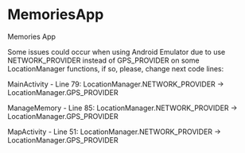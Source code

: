 # MemoriesApp
Memories App

Some issues could occur when using Android Emulator due to use NETWORK_PROVIDER instead of GPS_PROVIDER on some LocationManager functions, if so, please, change next code lines:

MainActivity - Line 79: LocationManager.NETWORK_PROVIDER -> LocationManager.GPS_PROVIDER

ManageMemory - Line 85: LocationManager.NETWORK_PROVIDER -> LocationManager.GPS_PROVIDER

MapActivity - Line 51: LocationManager.NETWORK_PROVIDER -> LocationManager.GPS_PROVIDER
